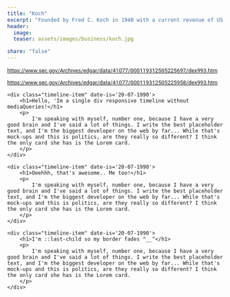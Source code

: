 ```yaml
---
title: "Koch"
excerpt: "Founded by Fred C. Koch in 1940 with a current revenue of ‎US $110 billion (2019)"
header:
  image: 
  teaser: assets/images/business/koch.jpg

share: "false"
---
```


https://www.sec.gov/Archives/edgar/data/41077/000119312505225697/dex993.htm

https://www.sec.gov/Archives/edgar/data/41077/000119312505225958/dex993.htm


<style type="text/css">
// ----------------  THE BASICS

@import url('https://fonts.googleapis.com/css?family=Oswald|Roboto:400,700');

body {
	font-size: 14px;
	line-height: 1.5;
}

// ----------------  THE FONTS

h1, h2, h3, h4, h5, h6 {
	font-family: 'Oswald', sans-serif;
}

h1 {
	font-size: 2rem;
	margin-bottom: .5em;
}

p {
	font-family: 'Roboto', sans-serif;
	font-size: .8rem;
}

// ----------------  LAYOUT

.container {
	max-width: 1024px;
	width: 90%;
	margin: 0 auto;
}

// ----------------  THE FONTS

$border-color: rgba(black, .3);

.timeline-item {
	padding: 3em 2em 2em;
	position: relative;
	color: rgba(black, .7);
	border-left: 2px solid $border-color;
	
	p {
		font-size: 1rem;
	}
	
	&::before {
		content: attr(date-is);
		position: absolute;
		left: 2em;
		font-weight: bold;
		top: 1em;
		display: block;
		font-family: 'Roboto', sans-serif;
		font-weight: 700;
		font-size: .785rem;
	}

	&::after {
		width: 10px;
		height: 10px;
		display: block;
		top: 1em;
		position: absolute;
		left: -7px;
		border-radius: 10px;
		content: '';
		border: 2px solid $border-color;
		background: white;
	}

	&:last-child {
		border-image: linear-gradient(
			to bottom,
			$border-color 60%,
			rgba($border-color, 0)) 1 100%
		;
	}
}
</style>




<div class="container">
	
	<div class="timeline-item" date-is='20-07-1990'>
		<h1>Hello, 'Im a single div responsive timeline without mediaQueries!</h1>
		<p>
			I'm speaking with myself, number one, because I have a very good brain and I've said a lot of things. I write the best placeholder text, and I'm the biggest developer on the web by far... While that's mock-ups and this is politics, are they really so different? I think the only card she has is the Lorem card.
		</p>
	</div>
	
	<div class="timeline-item" date-is='20-07-1990'>
		<h1>Oeehhh, that's awesome.. Me too!</h1>
		<p>
			I'm speaking with myself, number one, because I have a very good brain and I've said a lot of things. I write the best placeholder text, and I'm the biggest developer on the web by far... While that's mock-ups and this is politics, are they really so different? I think the only card she has is the Lorem card.
		</p>
	</div>
	
	<div class="timeline-item" date-is='20-07-1990'>
		<h1>I'm ::last-child so my border fades ^__^</h1>
		<p>
			I'm speaking with myself, number one, because I have a very good brain and I've said a lot of things. I write the best placeholder text, and I'm the biggest developer on the web by far... While that's mock-ups and this is politics, are they really so different? I think the only card she has is the Lorem card.
		</p>
	</div>
	
</div>

